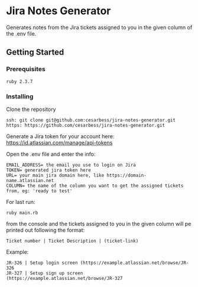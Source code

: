 # Jira Notes Generator

Generates notes from the Jira tickets assigned to you in the given column of the .env file.

## Getting Started



### Prerequisites

```
ruby 2.3.7
```

### Installing

Clone the repository
```
ssh: git clone git@github.com:cesarbess/jira-notes-generator.git
https: https://github.com/cesarbess/jira-notes-generator.git
```

Generate a Jira token for your account here: https://id.atlassian.com/manage/api-tokens

Open the .env file and enter the info:

```
EMAIL_ADDRESS= the email you use to login on Jira 
TOKEN= generated jira token here
URL= your main jira domain here, like https://domain-name.atlassian.net
COLUMN= the name of the column you want to get the assigned tickets from, eg: 'ready to test'
```

For last run:

`ruby main.rb`

from the console and the tickets assigned to you in the given column will pe printed out following the format:

```
Ticket number | Ticket Description | (ticket-link)
```

Example:

```
JR-326 | Setup login screen (https://example.atlassian.net/browse/JR-326
JR-327 | Setup sign up screen (https://example.atlassian.net/browse/JR-327
```
